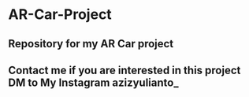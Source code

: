 # AR-Car-Project
Repository for my AR Car project
---------------------------------------
Contact me if you are interested in this project
DM to My Instagram azizyulianto_
---------------------------------------
